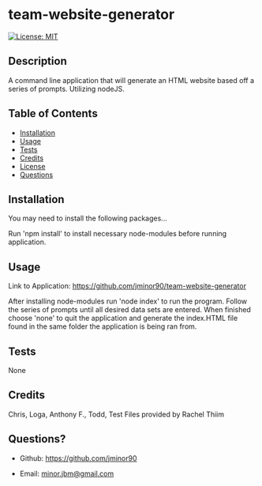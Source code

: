 
# team-website-generator

[![License: MIT](https://img.shields.io/badge/License-MIT-yellow.svg)](https://opensource.org/licenses/MIT)



## Description
A command line application that will generate an HTML website based off a series of prompts. Utilizing nodeJS.

## Table of Contents

- [Installation](#installation)
- [Usage](#usage)
- [Tests](#tests)
- [Credits](#credits)
- [License](#license)
- [Questions](#questions)

## Installation
You may need to install the following packages...

Run 'npm install' to install necessary node-modules before running application.

## Usage
Link to Application: https://github.com/jminor90/team-website-generator

After installing node-modules run 'node index' to run the program. Follow the series of prompts until all desired data sets are entered. When finished choose 'none' to quit the application and generate the index.HTML file found in the same folder the application is being ran from.

## Tests
None

## Credits
Chris, Loga, Anthony F., Todd, Test Files provided by Rachel Thiim



## Questions?

- Github: https://github.com/jminor90

- Email: minor.jbm@gmail.com

